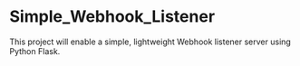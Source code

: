 # Simple_Webhook_Listener
This project will enable a simple, lightweight Webhook listener server using Python Flask.
